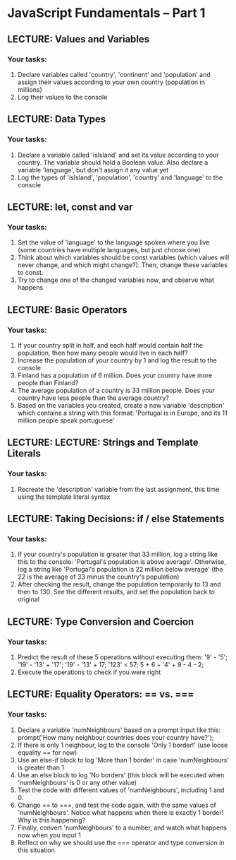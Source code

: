 # JavaScript Fundamentals – Part 1

## LECTURE: Values and Variables

### Your tasks:

1. Declare variables called 'country', 'continent' and 'population' and
   assign their values according to your own country (population in millions)
2. Log their values to the console

## LECTURE: Data Types

### Your tasks:

1. Declare a variable called 'isIsland' and set its value according to your
   country. The variable should hold a Boolean value. Also declare a variable
   'language', but don't assign it any value yet
2. Log the types of 'isIsland', 'population', 'country' and 'language'
   to the console

## LECTURE: let, const and var

### Your tasks:

1. Set the value of 'language' to the language spoken where you live (some
   countries have multiple languages, but just choose one)
2. Think about which variables should be const variables (which values will never
   change, and which might change?). Then, change these variables to const.
3. Try to change one of the changed variables now, and observe what happens

## LECTURE: Basic Operators

### Your tasks:

1. If your country split in half, and each half would contain half the population,
   then how many people would live in each half?
2. Increase the population of your country by 1 and log the result to the console
3. Finland has a population of 6 million. Does your country have more people than
   Finland?
4. The average population of a country is 33 million people. Does your country
   have less people than the average country?
5. Based on the variables you created, create a new variable 'description'
   which contains a string with this format: 'Portugal is in Europe, and its 11 million
   people speak portuguese'

## LECTURE: LECTURE: Strings and Template Literals

### Your tasks:

1. Recreate the 'description' variable from the last assignment, this time
   using the template literal syntax

## LECTURE: Taking Decisions: if / else Statements

### Your tasks:

1. If your country's population is greater that 33 million, log a string like this to the
   console: 'Portugal's population is above average'. Otherwise, log a string like
   'Portugal's population is 22 million below average' (the 22 is the average of 33
   minus the country's population)
2. After checking the result, change the population temporarily to 13 and then to 130.
   See the different results, and set the population back to original

## LECTURE: Type Conversion and Coercion

### Your tasks:

1. Predict the result of these 5 operations without executing them:
   '9' - '5';
   '19' - '13' + '17';
   '19' - '13' + 17;
   '123' < 57;
   5 + 6 + '4' + 9 - 4 - 2;
2. Execute the operations to check if you were right

## LECTURE: Equality Operators: == vs. ===

### Your tasks:

1. Declare a variable 'numNeighbours' based on a prompt input like this:
   prompt('How many neighbour countries does your country
   have?');
2. If there is only 1 neighbour, log to the console 'Only 1 border!' (use loose equality
   == for now)
3. Use an else-if block to log 'More than 1 border' in case 'numNeighbours'
   is greater than 1
4. Use an else block to log 'No borders' (this block will be executed when
   'numNeighbours' is 0 or any other value)
5. Test the code with different values of 'numNeighbours', including 1 and 0.
6. Change == to ===, and test the code again, with the same values of
   'numNeighbours'. Notice what happens when there is exactly 1 border! Why
   is this happening?
7. Finally, convert 'numNeighbours' to a number, and watch what happens now
   when you input 1
8. Reflect on why we should use the === operator and type conversion in this
   situation
